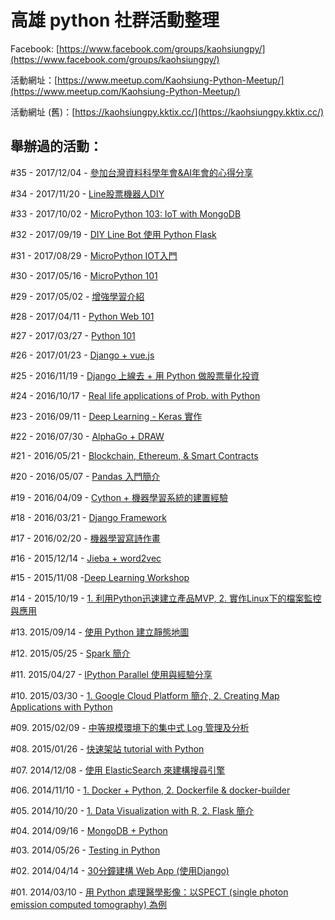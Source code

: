 # 高雄 python 社群活動整理

Facebook: [https://www.facebook.com/groups/kaohsiungpy/](https://www.facebook.com/groups/kaohsiungpy/)

活動網址：[https://www.meetup.com/Kaohsiung-Python-Meetup/](https://www.meetup.com/Kaohsiung-Python-Meetup/)

活動網址 (舊)：[https://kaohsiungpy.kktix.cc/](https://kaohsiungpy.kktix.cc/)

## 舉辦過的活動：

\#35 - 2017/12/04 - [參加台灣資料科學年會&AI年會的­心得分享](https://www.meetup.com/Kaohsiung-Python-Meetup/events/245464148/)

\#34 - 2017/11/20 - [Line股票機器人DIY](https://www.meetup.com/Kaohsiung-Python-Meetup/events/245077445/)

\#33 - 2017/10/02 - [MicroPython 103: IoT with MongoDB](https://www.meetup.com/Kaohsiung-Python-Meetup/events/243616549/)

\#32 - 2017/09/19 - [DIY Line Bot 使用 Python Flask](https://www.meetup.com/Kaohsiung-Python-Meetup/events/243299175/)

\#31 - 2017/08/29 - [MicroPython IOT入門](https://www.meetup.com/Kaohsiung-Python-Meetup/events/242756719/)

\#30 - 2017/05/16 - [MicroPython 101](https://www.meetup.com/Kaohsiung-Python-Meetup/events/239821308/)

\#29 - 2017/05/02 - [增強學習介紹](https://www.meetup.com/Kaohsiung-Python-Meetup/events/239474390/)

\#28 - 2017/04/11 - [Python Web 101](https://www.meetup.com/Kaohsiung-Python-Meetup/events/238826430/)

\#27 - 2017/03/27 - [Python 101](https://www.meetup.com/Kaohsiung-Python-Meetup/events/238612469/)

\#26 - 2017/01/23 - [Django + vue.js](https://www.meetup.com/Kaohsiung-Python-Meetup/events/236955219/)

\#25 - 2016/11/19 - [Django 上線去 + 用 Python 做股票量化投資](https://www.meetup.com/Kaohsiung-Python-Meetup/events/235283722/)

\#24 - 2016/10/17 - [Real life applications of Prob. with Python](https://www.meetup.com/Kaohsiung-Python-Meetup/events/234800219/)

\#23 - 2016/09/11 - [Deep Learning - Keras 實作](https://www.meetup.com/Kaohsiung-Python-Meetup/events/233880952/)

\#22 - 2016/07/30 - [AlphaGo + DRAW](https://www.meetup.com/Kaohsiung-Python-Meetup/events/232693514/)

\#21 - 2016/05/21 - [Blockchain, Ethereum, & Smart Contracts](https://www.meetup.com/Kaohsiung-Python-Meetup/events/230762929/)

\#20 - 2016/05/07 - [Pandas 入門簡介](https://www.meetup.com/Kaohsiung-Python-Meetup/events/230238645/)

\#19 - 2016/04/09 - [Cython + 機器學習系統的建置經驗](https://www.meetup.com/Kaohsiung-Python-Meetup/events/229978032/)

\#18 - 2016/03/21 - [Django Framework](https://www.meetup.com/Kaohsiung-Python-Meetup/events/229571688/)

\#17 - 2016/02/20 - [機器學習寫詩作畫](https://www.meetup.com/Kaohsiung-Python-Meetup/events/228805622/)

\#16 - 2015/12/14 - [Jieba + word2vec](https://www.meetup.com/Kaohsiung-Python-Meetup/events/227010580/)

\#15 - 2015/11/08 -[Deep Learning Workshop](https://www.meetup.com/Kaohsiung-Python-Meetup/events/226162999/)

\#14 - 2015/10/19 - [1. 利用Python迅速建立產品MVP, 2. 實作Linux下的檔案監控與應用](https://www.meetup.com/Kaohsiung-Python-Meetup/events/225961257/)

\#13. 2015/09/14 - [使用 Python 建立靜態地圖](https://kaohsiungpy.kktix.cc/events/195b0b33-adb246-2eb7b0-e152cc-a34bd3-7994c3-db234a-1c64ca-f1a3be-f59acc-2ef24c-63c815-38e00f)

\#12. 2015/05/25 - [Spark 簡介](https://kaohsiungpy.kktix.cc/events/195b0b33-adb246-2eb7b0-e152cc-a34bd3-7994c3-db234a-1c64ca-f1a3be-f59acc-2ef24c-63c815)

\#11. 2015/04/27 - [IPython Parallel 使用與經驗分享](https://kaohsiungpy.kktix.cc/events/195b0b33-adb246-2eb7b0-e152cc-a34bd3-7994c3-db234a-1c64ca-f1a3be-f59acc-2ef24c)

\#10. 2015/03/30 - [1. Google Cloud Platform 簡介, 2. Creating Map Applications with Python](https://kaohsiungpy.kktix.cc/events/195b0b33-adb246-2eb7b0-e152cc-a34bd3-7994c3-db234a-1c64ca-f1a3be-f59acc)

\#09. 2015/02/09 - [中等規模環境下的集中式 Log 管理及分析](https://kaohsiungpy.kktix.cc/events/195b0b33-adb246-2eb7b0-e152cc-a34bd3-7994c3-db234a-1c64ca-f1a3be)

\#08. 2015/01/26 - [快速架站 tutorial with Python](https://kaohsiungpy.kktix.cc/events/195b0b33-adb246-2eb7b0-e152cc-a34bd3-7994c3-db234a-1c64ca)

\#07. 2014/12/08 - [使用 ElasticSearch 來建構搜尋引擎](https://kaohsiungpy.kktix.cc/events/195b0b33-adb246-2eb7b0-e152cc-a34bd3-7994c3-db234a)

\#06. 2014/11/10 - [1. Docker + Python, 2. Dockerfile & docker-builder](https://kaohsiungpy.kktix.cc/events/195b0b33-adb246-2eb7b0-e152cc-a34bd3-7994c3)

\#05. 2014/10/20 - [1. Data Visualization with R, 2. Flask 簡介](https://kaohsiungpy.kktix.cc/events/195b0b33-adb246-2eb7b0-e152cc-a34bd3)

\#04. 2014/09/16 - [MongoDB + Python](https://kaohsiungpy.kktix.cc/events/195b0b33-adb246-2eb7b0-e152cc)

\#03. 2014/05/26 - [Testing in Python](https://kaohsiungpy.kktix.cc/events/195b0b33-adb246-2eb7b0)

\#02. 2014/04/14 - [30分鐘建構 Web App (使用Django)](https://kaohsiungpy.kktix.cc/events/195b0b33-adb246)

\#01. 2014/03/10 - [用 Python 處理醫學影像：以SPECT (single photon emission computed tomography) 為例](https://kaohsiungpy.kktix.cc/events/195b0b33)
